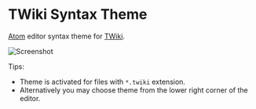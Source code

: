 # TWiki Syntax Theme

[Atom](http://atom.io) editor syntax theme for [TWiki](http://twiki.org).

![Screenshot](http://www.mindforger.com/images/atom-language-twiki-01.png)

Tips:

* Theme is activated for files with `*.twiki` extension.
* Alternatively you may choose theme from the lower right corner of the editor.
